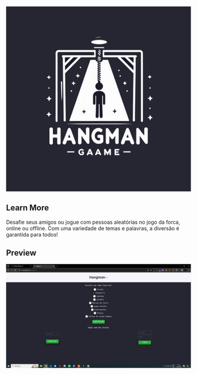 ![alt text](docs/icon.png "Title")

## Learn More

Desafie seus amigos ou jogue com pessoas aleatórias no jogo da forca, online ou offline. Com uma variedade de temas e palavras, a diversão é garantida para todos!

## Preview
![alt text](docs/preview.png "Title")